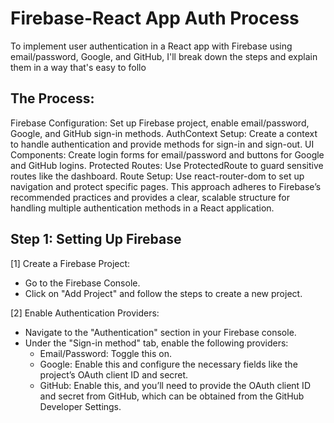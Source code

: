 # Firebase-React App Auth Process
To implement user authentication in a React app with Firebase using email/password, Google, and GitHub, I'll break down the steps and explain them in a way that's easy to follo

##  The Process:
Firebase Configuration: Set up Firebase project, enable email/password, Google, and GitHub sign-in methods.
AuthContext Setup: Create a context to handle authentication and provide methods for sign-in and sign-out.
UI Components: Create login forms for email/password and buttons for Google and GitHub logins.
Protected Routes: Use ProtectedRoute to guard sensitive routes like the dashboard.
Route Setup: Use react-router-dom to set up navigation and protect specific pages.
This approach adheres to Firebase’s recommended practices and provides a clear, scalable structure for handling multiple authentication methods in a React application.

## Step 1: Setting Up Firebase
[1] Create a Firebase Project:

* Go to the Firebase Console.
* Click on "Add Project" and follow the steps to create a new project.
  
[2] Enable Authentication Providers:

* Navigate to the "Authentication" section in your Firebase console.
* Under the "Sign-in method" tab, enable the following providers:
  * Email/Password: Toggle this on.
  * Google: Enable this and configure the necessary fields like the project’s OAuth client ID and secret.
  * GitHub: Enable this, and you’ll need to provide the OAuth client ID and secret from GitHub, which can be obtained from the GitHub Developer Settings.
